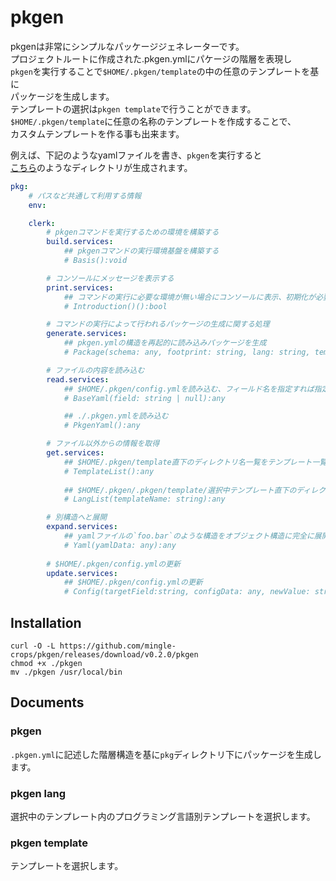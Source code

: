 # pkgen

pkgenは非常にシンプルなパッケージジェネレーターです。  
プロジェクトルートに作成された.pkgen.ymlにパケージの階層を表現し  
`pkgen`を実行することで`$HOME/.pkgen/template`の中の任意のテンプレートを基に  
パッケージを生成します。  
テンプレートの選択は`pkgen template`で行うことができます。  
`$HOME/.pkgen/template`に任意の名称のテンプレートを作成することで、  
カスタムテンプレートを作る事も出来ます。


例えば、下記のようなyamlファイルを書き、`pkgen`を実行すると  
[こちら](./src/pkg)のようなディレクトリが生成されます。

```yaml
pkg:
    # パスなど共通して利用する情報
    env:

    clerk:
        # pkgenコマンドを実行するための環境を構築する
        build.services:
            ## pkgenコマンドの実行環境基盤を構築する
            # Basis():void

        # コンソールにメッセージを表示する
        print.services:
            ## コマンドの実行に必要な環境が無い場合にコンソールに表示、初期化が必要かを返す関数を返す。
            # Introduction()():bool

        # コマンドの実行によって行われるパッケージの生成に関する処理
        generate.services:
            ## pkgen.ymlの構造を再起的に読み込みパッケージを生成
            # Package(schema: any, footprint: string, lang: string, template: string):void

        # ファイルの内容を読み込む
        read.services:
            ## $HOME/.pkgen/config.ymlを読み込む、フィールド名を指定すれば指定したフィールドの値を返す。
            # BaseYaml(field: string | null):any

            ## ./.pkgen.ymlを読み込む
            # PkgenYaml():any

        # ファイル以外からの情報を取得
        get.services:
            ## $HOME/.pkgen/template直下のディレクトリ名一覧をテンプレート一覧として取得
            # TemplateList():any
            
            ## $HOME/.pkgen/.pkgen/template/選択中テンプレート直下のディレクトリ名一覧をプログラミング言語一覧として取得
            # LangList(templateName: string):any

        # 別構造へと展開
        expand.services:
            ## yamlファイルの`foo.bar`のような構造をオブジェクト構造に完全に展開し展開済みオブジェクトを返す
            # Yaml(yamlData: any):any
        
        # $HOME/.pkgen/config.ymlの更新
        update.services:
            ## $HOME/.pkgen/config.ymlの更新
            # Config(targetField:string, configData: any, newValue: string | undefined):void

```

## Installation

```
curl -O -L https://github.com/mingle-crops/pkgen/releases/download/v0.2.0/pkgen
chmod +x ./pkgen
mv ./pkgen /usr/local/bin
```

## Documents

### pkgen
`.pkgen.yml`に記述した階層構造を基に`pkg`ディレクトリ下にパッケージを生成します。  

### pkgen lang
選択中のテンプレート内のプログラミング言語別テンプレートを選択します。

### pkgen template
テンプレートを選択します。
